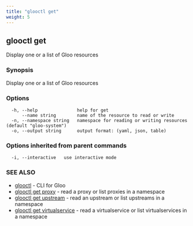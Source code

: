 ```yaml
---
title: "glooctl get"
weight: 5
---
```

## glooctl get

Display one or a list of Gloo resources

### Synopsis

Display one or a list of Gloo resources

### Options

```
  -h, --help               help for get
      --name string        name of the resource to read or write
  -n, --namespace string   namespace for reading or writing resources (default "gloo-system")
  -o, --output string      output format: (yaml, json, table)
```

### Options inherited from parent commands

```
  -i, --interactive   use interactive mode
```

### SEE ALSO

* [glooctl](glooctl.md)	 - CLI for Gloo
* [glooctl get proxy](glooctl_get_proxy.md)	 - read a proxy or list proxies in a namespace
* [glooctl get upstream](glooctl_get_upstream.md)	 - read an upstream or list upstreams in a namespace
* [glooctl get virtualservice](glooctl_get_virtualservice.md)	 - read a virtualservice or list virtualservices in a namespace

